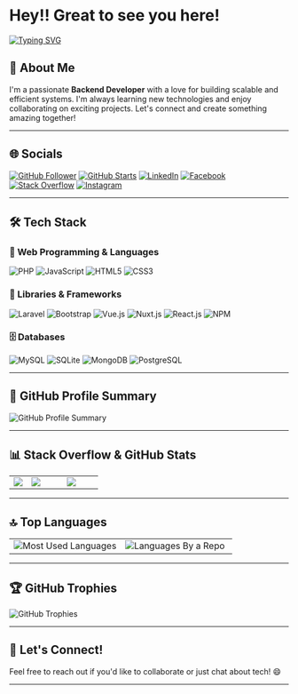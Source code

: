 # Hey!! Great to see you here!

[![Typing SVG](https://readme-typing-svg.herokuapp.com?font=Electrolize&color=%2342b883&size=23&center=true&lines=Backend+Developer;Always+learning+new+things;Always+open+to+collaborate)](https://git.io/typing-svg)

## 👋 About Me

I'm a passionate **Backend Developer** with a love for building scalable and efficient systems. I'm always learning new technologies and enjoy collaborating on exciting projects. Let's connect and create something amazing together!

---

## 🌐 Socials

[![GitHub Follower](https://img.shields.io/github/followers/souravmsh?label=Followers&style=social)](https://www.github.com/souravmsh)
[![GitHub Starts](https://img.shields.io/github/stars/souravmsh?label=Stars)](https://www.github.com/souravmsh)
[![LinkedIn](https://img.shields.io/badge/LinkedIn-0077B5?style=plastic&logo=linkedin&logoColor=white)](https://www.linkedin.com/in/souravmsh/)
[![Facebook](https://img.shields.io/badge/Facebook-%231877F2.svg?style=plastic&logo=Facebook&logoColor=white)](https://fb.com/souravmsh)
[![Stack Overflow](https://img.shields.io/badge/stack%20overflow-0A0A0A?style=plastic&logo=stackoverflow&logoColor=vue)](https://stackoverflow.com/users/6877732/souravmsh)
[![Instagram](https://img.shields.io/badge/Instagram-E4405F?style=plastic&logo=instagram&logoColor=white)](https://www.instagram.com/souravmsh/)

---

## 🛠️ Tech Stack

### 🚀 Web Programming & Languages

![PHP](https://img.shields.io/badge/php-%23777BB4.svg?style=plastic&logo=php&logoColor=white)
![JavaScript](https://img.shields.io/badge/JavaScript-323330?style=plastic&logo=javascript&logoColor=F7DF1E)
![HTML5](https://img.shields.io/badge/HTML5-E34F26?style=plastic&logo=html5&logoColor=white)
![CSS3](https://img.shields.io/badge/CSS3-1572B6?style=plastic&logo=css3&logoColor=white)

### 🧩 Libraries & Frameworks

![Laravel](https://img.shields.io/badge/laravel-%23FF2D20.svg?style=plastic&logo=laravel&logoColor=white)
![Bootstrap](https://img.shields.io/badge/Bootstrap-563D7C?style=plastic&logo=bootstrap&logoColor=white)
![Vue.js](https://img.shields.io/badge/VUE.JS-000000?style=plastic&logo=vuedotjs&logoColor=44E192)
![Nuxt.js](https://img.shields.io/static/v1?style=plastic&message=Nuxt.js&color=222222&logo=Nuxt.js&logoColor=00DC82&label=)
![React.js](https://img.shields.io/badge/React-20232A?style=plastic&logo=react&logoColor=61DAFB)
![NPM](https://img.shields.io/badge/npm-CB3837?style=plastic&logo=npm&logoColor=white)

### 🗄️ Databases

![MySQL](https://img.shields.io/badge/mysql-%2300f.svg?style=plastic&logo=mysql&logoColor=white)
![SQLite](https://img.shields.io/badge/sqlite-%2307405e.svg?style=plastic&logo=sqlite&logoColor=white)
![MongoDB](https://img.shields.io/badge/MongoDB-%234ea94b.svg?style=plastic&logo=mongodb&logoColor=white)
![PostgreSQL](https://img.shields.io/badge/postgresql-%23316192.svg?style=plastic&logo=postgresql&logoColor=white)

---

## 📄 GitHub Profile Summary

<img src="https://github-profile-summary-cards.vercel.app/api/cards/profile-details?username=souravmsh&theme=vue" alt="GitHub Profile Summary"/>

---

## 📊 Stack Overflow & GitHub Stats

<table>
  <tr>
    <td width="20%">
      <img src="https://github-readme-stackoverflow.vercel.app/?userID=6877732" />
    </td>
    <td width="40%">
      <img src="http://github-profile-summary-cards.vercel.app/api/cards/stats?username=souravmsh&theme=vue" />
    </td>
    <td width="40%">
      <img src="https://github-readme-streak-stats.herokuapp.com/?user=souravmsh&hide_border=true&theme=vue" />
    </td>
  </tr>
</table>

---

## 🔝 Top Languages

<table>
  <tr>
    <td width="50%">
      <img src="https://github-readme-stats.vercel.app/api/top-langs/?username=souravmsh&langs_count=8&layout=compact&theme=vue&hide_border=true&title_color=409ba5&icon_color=F8D866" alt="Most Used Languages"/>
    </td>
    <td width="50%">
      <img src="http://github-profile-summary-cards.vercel.app/api/cards/repos-per-language?username=souravmsh&theme=vue" alt="Languages By a Repo"/>
    </td>
  </tr>
</table>

---

## 🏆 GitHub Trophies
 
![GitHub Trophies](https://github-profile-trophy.vercel.app/?username=souravmsh&theme=vue&no-frame=true&no-bg=true)

---

## 💬 Let's Connect!

Feel free to reach out if you'd like to collaborate or just chat about tech! 😄

---
